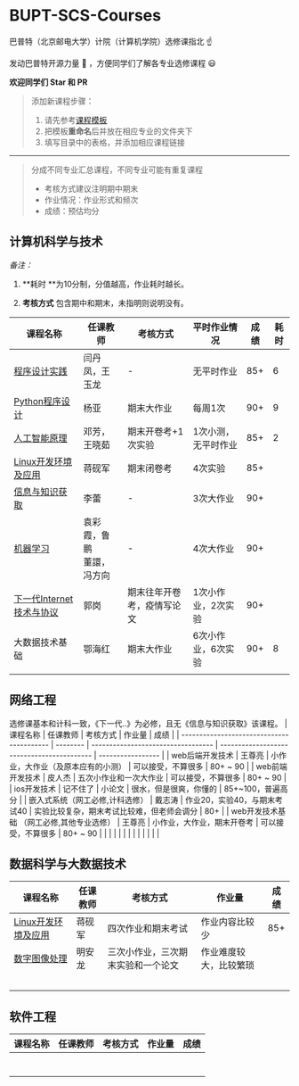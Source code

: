 # BUPT-SCS-Courses

巴普特（北京邮电大学）计院（计算机学院）选修课指北 :point_up:

发动巴普特开源力量 :muscle: ，方便同学们了解各专业选修课程 :smiley:

**欢迎同学们 Star​ 和 PR**



>添加新课程步骤：
>1. 请先参考[课程模板](./course-template.md)
>2. 把模板**重命名**后并放在相应专业的文件夹下
>3. 填写目录中的表格，并添加相应课程链接

----

>分成不同专业汇总课程，不同专业可能有重复课程
>
>* 考核方式建议注明期中期末
>* 作业情况：作业形式和频次
>* 成绩：预估均分



## 计算机科学与技术

*备注：*

1. **耗时 **为10分制，分值越高，作业耗时越长。

2. **考核方式** 包含期中和期末，未指明则说明没有。 

| 课程名称                                                     | 任课教师                       | 考核方式                   | 平时作业情况        | 成绩 | 耗时 |
| ------------------------------------------------------------ | ------------------------------ | -------------------------- | ------------------- | ---- | ---- |
| [程序设计实践](./Computer-Science-and-Technology/The-Practice-of-Programming.md) | 闫丹凤，王玉龙                 | -                          | 无平时作业          | 85+  | 6    |
| [Python程序设计](./Computer-Science-and-Technology/Python-Programming.md) | 杨亚                           | 期末大作业                 | 每周1次             | 90+  | 9    |
| [人工智能原理](./Computer-Science-and-Technology/Principles-of-Artificial-Intelligence.md) | 邓芳，王晓茹                   | 期末开卷考+1次实验         | 1次小测，无平时作业 | 85+  | 2    |
| [Linux开发环境及应用](./Computer-Science-and-Technology/Linux.md) | 蒋砚军                         | 期末闭卷考                 | 4次实验             | 85+  |      |
| [信息与知识获取](./Computer-Science-and-Technology/Information-and-Knowledge-Acquisition.md) | 李蕾                           | -                          | 3次大作业           | 90+  |      |
| [机器学习](./Computer-Science-and-Technology/Machine-Learning.md) | 袁彩霞，鲁鹏<br />董譞，冯方向 | -                          | 4次大作业           | 90+  |      |
| [下一代Internet技术与协议](./Computer-Science-and-Technology/Technologies-and-Protocols-of-NGI.md) | 郭岗                           | 期末往年开卷考，疫情写论文 | 1次小作业，2次实验  | 90+  |      |
| 大数据技术基础                                               | 鄂海红                         | 期末大作业                 | 6次小作业，6次实验  | 90+  | 8    |
|                                                              |                                |                            |                     |      |      |



## 网络工程
选修课基本和计科一致，《下一代..》为必修，且无《信息与知识获取》该课程。
| 课程名称                                  | 任课教师 | 考核方式                           | 作业量                                     | 成绩              |
| ----------------------------------------- | -------- | ---------------------------------- | ------------------------------------------ | ----------------- |
| web后端开发技术                           | 王尊亮   | 小作业，大作业（及原本应有的小测） | 可以接受，不算很多                         | 80+ ~ 90          |
| web前端开发技术                           | 皮人杰   | 五次小作业和一次大作业             | 可以接受，不算很多                         | 80+ ~ 90          |
| ios开发技术                               | 记不住了 | 小论文                             | 很水，但是很爽，你懂的                     | 85+~100，普遍高分 |
| 嵌入式系统（网工必修,计科选修）           | 戴志涛   | 作业20，实验40，与期末考试40       | 实验比较复杂，期末考试比较难，但老师会调分 | 80+               |
| web开发技术基础 （网工必修,其他专业选修） | 王尊亮   | 小作业，大作业，期末开卷考         | 可以接受，不算很多                         | 80+ ~ 90          |
|                                           |          |                                    |                                            |                   |
|                                           |          |                                    |                                            |                   |



## 数据科学与大数据技术

| 课程名称 | 任课教师 | 考核方式 | 作业量 | 成绩 |
| -------- | -------- | -------- | ------ | ---- |
| [Linux开发环境及应用](./Data-Science-and-Big-Data-Technology/Linux开发环境及应用.md)    | 蒋砚军    | 四次作业和期末考试       | 作业内容比较少       | 85+     |
| [数字图像处理](./Data-Science-and-Big-Data-Technology/数字图像处理.md)       | 明安龙         | 三次小作业，三次期末实验和一个论文        | 作业难度较大，比较繁琐        |     |
|          |          |          |        |      |
|          |          |          |        |      |
|          |          |          |        |      |
|          |          |          |        |      |
|          |          |          |        |      |



## 软件工程

| 课程名称 | 任课教师 | 考核方式 | 作业量 | 成绩 |
| -------- | -------- | -------- | ------ | ---- |
|          |          |          |        |      |
|          |          |          |        |      |
|          |          |          |        |      |
|          |          |          |        |      |
|          |          |          |        |      |
|          |          |          |        |      |
|          |          |          |        |      |

